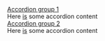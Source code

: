 <section class="au-accordion au-accordion--dark">
  <a href="#accordion-group-dark-1" class="au-accordion__title js-au-accordion au-accordion--closed" aria-controls="accordion-group-dark-1" aria-expanded="false" aria-selected="false" role="tab" onclick="return AU.accordion.Toggle( this )">Accordion group 1</a>
  <div class="au-accordion__body au-accordion--closed" id="accordion-group-dark-1">
    <div class="au-accordion__body-wrapper">
      Here <a href="#url">is</a> some accordion content
    </div>
  </div>
</section>

<section class="au-accordion au-accordion--dark">
  <a href="#accordion-group-dark-2" class="au-accordion__title js-au-accordion au-accordion--closed" aria-controls="accordion-group-dark-2" aria-expanded="false" aria-selected="false" role="tab" onclick="return AU.accordion.Toggle( this )">Accordion group 2</a>
  <div class="au-accordion__body au-accordion--closed" id="accordion-group-dark-2">
    <div class="au-accordion__body-wrapper">
      Here <a href="#url">is</a> some accordion content
    </div>
  </div>
</section>
